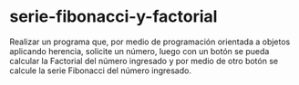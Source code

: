 # serie-fibonacci-y-factorial
Realizar un programa que, por medio de programación orientada a objetos aplicando herencia, solicite un número, luego con un botón se pueda calcular la Factorial del número ingresado y por medio de otro botón se calcule la serie Fibonacci del número ingresado.
